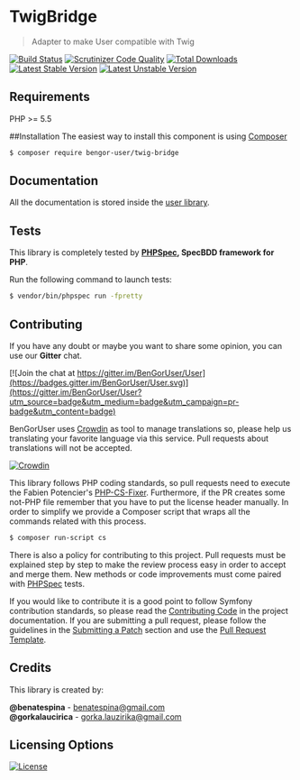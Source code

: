 # TwigBridge
> Adapter to make User compatible with Twig

[![Build Status](https://travis-ci.org/BenGorUser/TwigBridge.svg?branch=master)](https://travis-ci.org/BenGorUser/TwigBridge)
[![Scrutinizer Code Quality](https://scrutinizer-ci.com/g/BenGorUser/TwigBridge/badges/quality-score.png?b=master)](https://scrutinizer-ci.com/g/BenGorUser/TwigBridge/?branch=master)
[![Total Downloads](https://poser.pugx.org/bengor-user/twig-bridge/downloads)](https://packagist.org/packages/bengor-user/twig-bridge/)
[![Latest Stable Version](https://poser.pugx.org/bengor-user/twig-bridge/v/stable.svg)](https://packagist.org/packages/bengor-user/twig-bridge/)
[![Latest Unstable Version](https://poser.pugx.org/bengor-user/twig-bridge/v/unstable.svg)](https://packagist.org/packages/bengor-user/twig-bridge/)

## Requirements
PHP >= 5.5

##Installation
The easiest way to install this component is using [Composer][6]
```bash
$ composer require bengor-user/twig-bridge
```

## Documentation
All the documentation is stored inside the [user library](https://github.com/BenGorUser/User/blob/master/docs/index.md).

## Tests
This library is completely tested by **[PHPSpec][1], SpecBDD framework for PHP**.

Run the following command to launch tests:
```bash
$ vendor/bin/phpspec run -fpretty
```

## Contributing
If you have any doubt or maybe you want to share some opinion, you can use our **Gitter** chat.

[![Join the chat at https://gitter.im/BenGorUser/User](https://badges.gitter.im/BenGorUser/User.svg)](https://gitter.im/BenGorUser/User?utm_source=badge&utm_medium=badge&utm_campaign=pr-badge&utm_content=badge)

BenGorUser uses [Crowdin][7] as tool to manage translations so, please help us translating your favorite language
via this service. Pull requests about translations will not be accepted.

[![Crowdin](https://d322cqt584bo4o.cloudfront.net/bengoruser/localized.svg)](https://crowdin.com/project/bengoruser)

This library follows PHP coding standards, so pull requests need to execute the Fabien Potencier's [PHP-CS-Fixer][5].
Furthermore, if the PR creates some not-PHP file remember that you have to put the license header manually. In order
to simplify we provide a Composer script that wraps all the commands related with this process.
```bash
$ composer run-script cs
```

There is also a policy for contributing to this project. Pull requests must be explained step by step to make the
review process easy in order to accept and merge them. New methods or code improvements must come paired with
[PHPSpec][1] tests.

If you would like to contribute it is a good point to follow Symfony contribution standards, so please read the
[Contributing Code][2] in the project documentation. If you are submitting a pull request, please follow the guidelines
in the [Submitting a Patch][3] section and use the [Pull Request Template][4].

## Credits
This library is created by:
>
**@benatespina** - [benatespina@gmail.com](mailto:benatespina@gmail.com)<br>
**@gorkalaucirica** - [gorka.lauzirika@gmail.com](mailto:gorka.lauzirika@gmail.com)

## Licensing Options
[![License](https://poser.pugx.org/bengor-user/twig-bridge/license.svg)](https://github.com/BenGorUser/TwigBridge/blob/master/LICENSE)

[1]: http://www.phpspec.net/
[2]: http://symfony.com/doc/current/contributing/code/index.html
[3]: http://symfony.com/doc/current/contributing/code/patches.html#check-list
[4]: http://symfony.com/doc/current/contributing/code/patches.html#make-a-pull-request
[5]: http://cs.sensiolabs.org/
[6]: http://getcomposer.org
[7]: https://crowdin.com/
